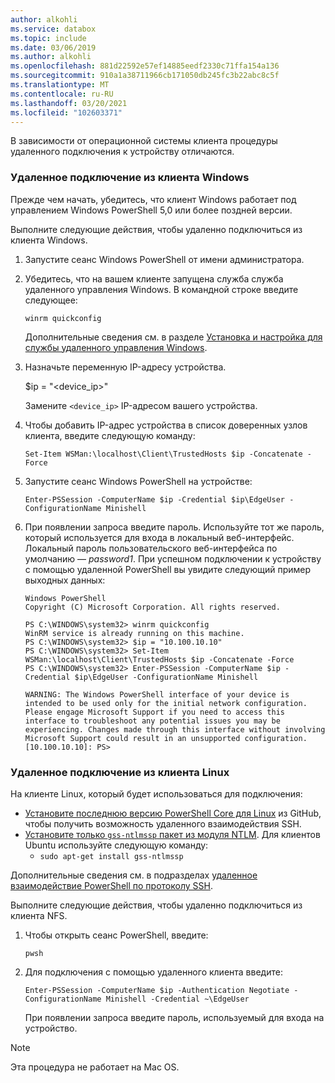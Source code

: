 ```yaml
---
author: alkohli
ms.service: databox
ms.topic: include
ms.date: 03/06/2019
ms.author: alkohli
ms.openlocfilehash: 881d22592e57ef14885eedf2330c71ffa154a136
ms.sourcegitcommit: 910a1a38711966cb171050db245fc3b22abc8c5f
ms.translationtype: MT
ms.contentlocale: ru-RU
ms.lasthandoff: 03/20/2021
ms.locfileid: "102603371"
---
```

В зависимости от операционной системы клиента процедуры удаленного подключения к устройству отличаются.

### <a name="remotely-connect-from-a-windows-client"></a>Удаленное подключение из клиента Windows

Прежде чем начать, убедитесь, что клиент Windows работает под управлением Windows PowerShell 5,0 или более поздней версии.

Выполните следующие действия, чтобы удаленно подключиться из клиента Windows.

1. Запустите сеанс Windows PowerShell от имени администратора.
2. Убедитесь, что на вашем клиенте запущена служба служба удаленного управления Windows. В командной строке введите следующее:

    `winrm quickconfig`

    Дополнительные сведения см. в разделе [Установка и настройка для службы удаленного управления Windows](/windows/win32/winrm/installation-and-configuration-for-windows-remote-management#quick-default-configuration).

3. Назначьте переменную IP-адресу устройства.

    $ip = "<device_ip>"

    Замените `<device_ip>` IP-адресом вашего устройства.

4. Чтобы добавить IP-адрес устройства в список доверенных узлов клиента, введите следующую команду:

    `Set-Item WSMan:\localhost\Client\TrustedHosts $ip -Concatenate -Force`

5. Запустите сеанс Windows PowerShell на устройстве:

    `Enter-PSSession -ComputerName $ip -Credential $ip\EdgeUser -ConfigurationName Minishell`

6. При появлении запроса введите пароль. Используйте тот же пароль, который используется для входа в локальный веб-интерфейс. Локальный пароль пользовательского веб-интерфейса по умолчанию — *password1*. При успешном подключении к устройству с помощью удаленной PowerShell вы увидите следующий пример выходных данных:  

    ```
    Windows PowerShell
    Copyright (C) Microsoft Corporation. All rights reserved.
    
    PS C:\WINDOWS\system32> winrm quickconfig
    WinRM service is already running on this machine.
    PS C:\WINDOWS\system32> $ip = "10.100.10.10"
    PS C:\WINDOWS\system32> Set-Item WSMan:\localhost\Client\TrustedHosts $ip -Concatenate -Force
    PS C:\WINDOWS\system32> Enter-PSSession -ComputerName $ip -Credential $ip\EdgeUser -ConfigurationName Minishell

    WARNING: The Windows PowerShell interface of your device is intended to be used only for the initial network configuration. Please engage Microsoft Support if you need to access this interface to troubleshoot any potential issues you may be experiencing. Changes made through this interface without involving Microsoft Support could result in an unsupported configuration.
    [10.100.10.10]: PS>
    ```

### <a name="remotely-connect-from-a-linux-client"></a>Удаленное подключение из клиента Linux

На клиенте Linux, который будет использоваться для подключения:

- [Установите последнюю версию PowerShell Core для Linux](/powershell/scripting/install/installing-powershell-core-on-linux) из GitHub, чтобы получить возможность удаленного взаимодействия SSH. 
- [Установите только `gss-ntlmssp` пакет из модуля NTLM](https://github.com/Microsoft/omi/blob/master/Unix/doc/setup-ntlm-omi.md). Для клиентов Ubuntu используйте следующую команду:
    - `sudo apt-get install gss-ntlmssp`

Дополнительные сведения см. в подразделах [удаленное взаимодействие PowerShell по протоколу SSH](/powershell/scripting/learn/remoting/ssh-remoting-in-powershell-core).

Выполните следующие действия, чтобы удаленно подключиться из клиента NFS.

1. Чтобы открыть сеанс PowerShell, введите:

    `pwsh`
 
2. Для подключения с помощью удаленного клиента введите:

    `Enter-PSSession -ComputerName $ip -Authentication Negotiate -ConfigurationName Minishell -Credential ~\EdgeUser`

    При появлении запроса введите пароль, используемый для входа на устройство.
 
> [!NOTE]
> Эта процедура не работает на Mac OS.